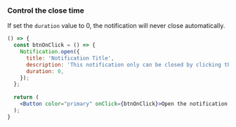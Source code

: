 <demo>

### Control the close time

If set the `duration` value to 0, the notification will never close automatically.

```jsx live
() => {
  const btnOnClick = () => {
    Notification.open({
      title: 'Notification Title',
      description: 'This notification only can be closed by clicking the close button',
      duration: 0,
    });
  };
  
  return (
    <Button color="primary" onClick={btnOnClick}>Open the notification box</Button>
  );
}
```

</demo>
